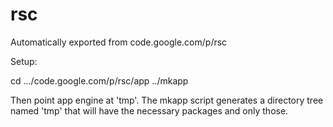 # rsc
Automatically exported from code.google.com/p/rsc

Setup:

cd .../code.google.com/p/rsc/app
../mkapp

Then point app engine at 'tmp'.
The mkapp script generates a directory tree named 'tmp' that will have the necessary packages and only those.
